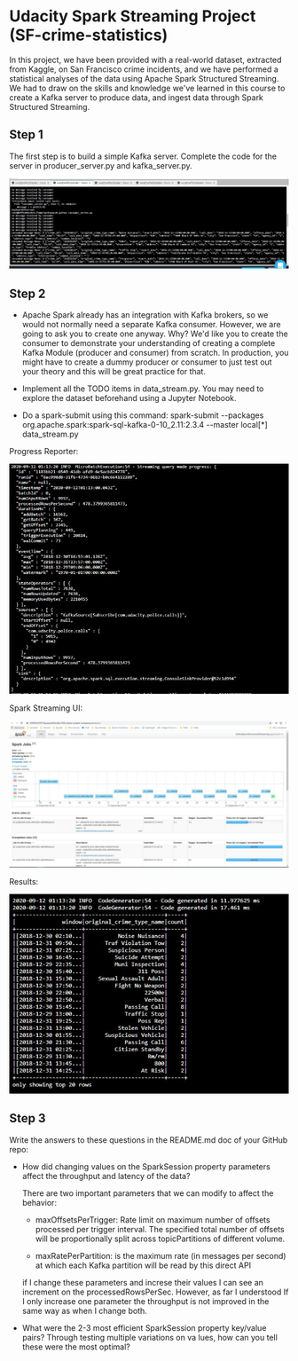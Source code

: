 # Udacity Spark Streaming Project (SF-crime-statistics)

In this project, we have been provided  with a real-world dataset, extracted from Kaggle, on San Francisco crime incidents, and we have performed  a statistical analyses of the data using Apache Spark Structured Streaming. We had to  draw on the skills and knowledge we've learned in this course to create a Kafka server to produce data, and ingest data through Spark Structured Streaming.

## Step 1
The first step is to build a simple Kafka server. Complete the code for the server in producer_server.py and kafka_server.py.

![consumer_server.py](images/consumer_server.JPG)

## Step 2
* Apache Spark already has an integration with Kafka brokers, so we would not normally need a separate Kafka consumer. However, we are going to ask you to create one anyway. Why? We'd like you to create the consumer to demonstrate your understanding of creating a complete Kafka Module (producer and consumer) from scratch. In production, you might have to create a dummy producer or consumer to just test out your theory and this will be great practice for that.

* Implement all the TODO items in data_stream.py. You may need to explore the dataset beforehand using a Jupyter Notebook.

* Do a spark-submit using this command: spark-submit --packages org.apache.spark:spark-sql-kafka-0-10_2.11:2.3.4 --master local[*] data_stream.py

Progress Reporter:

![ProgressReport](images/QueryStreamingProgress.JPG)

Spark Streaming UI:

![ image Spark UI](images/SparkUI.JPG)

Results:

![results](images/crime_Count.JPG)


## Step 3

Write the answers to these questions in the README.md doc of your GitHub repo:

* How did changing values on the SparkSession property parameters affect the throughput and latency of the data?

    There are two important parameters that we can modify to affect the behavior:
    * maxOffsetsPerTrigger: Rate limit on maximum number of offsets processed per trigger interval. The specified total number of offsets will be proportionally split across topicPartitions of different volume.


     * maxRatePerPartition: is the maximum rate (in messages per second) at which each Kafka partition will be read by this direct API
 
    if I change these parameters and increse their values I can see an increment on the processedRowsPerSec. However, as far I understood If I only increase one parameter the throughput is not improved in the same way as when I change both. 



* What were the 2-3 most efficient SparkSession property key/value pairs? Through testing multiple variations on va lues, how can you tell these were the most optimal?

